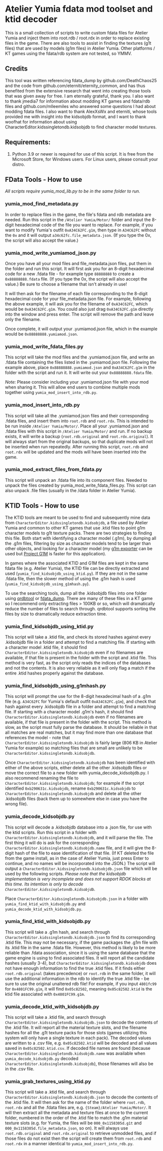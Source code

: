 # Atelier Yumia fdata mod toolset and ktid decoder

This is a small collection of scripts to write custom fdata files for Atelier Yumia and inject them into root.rdb / root.rdx in order to replace existing files in the game.  There are also tools to assist in finding the textures (g1t files) that are used by models (g1m files) in Atelier Yumia.  Other platforms / KT games using the fdata/rdb system are not tested, so YMMV.

## Credits

This tool was written referencing fdata_dump by github.com/DeathChaos25 and the code from github.com/eterniti/eternity_common, and has thus benefited from the extensive research that went into creating those tools that was given away for free.  I am eternally grateful, thank you.  I also want to thank jmedia7 for information about modding KT games and fdata/rdb files and github.com/mlleemiles who answered some questions I had about modding fdata files.  I also want to thank AlexXsWx and eterniti, whose tools provided me with insight into the kidsobjdb format, and I want to thank woofhat for information about using CharacterEditor.kidssingletondb.kidsobjdb to find character model textures.

## Requirements:
1. Python 3.9 or newer is required for use of this script.  It is free from the Microsoft Store, for Windows users.  For Linux users, please consult your distro.

## FData Tools - How to use

*All scripts require yumia_mod_lib.py to be in the same folder to run.*

### yumia_mod_find_metadata.py
In order to replace files in the game, the file's fdata and rdb metadata are needed.  Run this script in the `/Atelier Yumia/Motor/` folder and input the 8-digit hexadecimal code of the file you want to replace.  For example, if you want to modify Yumia's outfit `0xA34C62FC.g1m`, then type in `A34C62FC` without the `0x` and it will output `a34c62fc.file_metadata.json`.  (If you type the 0x, the script will also accept the value.)

### yumia_mod_write_yumiamod_json.py
Once you have all your mod files and file_metadata.json files, put them in the folder and run this script.  It will first ask you for an 8-digit hexadecimal code for a new .fdata file - for example type `88888888` to create a `0x88888888.fdata` file.  (If you type the 0x, the script will also accept the value.)  Be sure to choose a filename that isn't already in use!

It will then ask for the filename of each file corresponding to the 8-digit hexadecimal code for your file_metadata.json file.  For example, following the above example, it will ask you for the filename of `0xA34C62FC`, which would be `0xA34C62FC.g1m`.  You could also just drag `0xA34C62FC.g1m` directly into the window and press enter.  The script will remove the path and leave only the filename.

Once complete, it will output your .yumiamod.json file, which in the example would be `0x88888888.yumiamod.json`.

### yumia_mod_write_fdata_files.py
This script will take the mod files and the .yumiamod.json file, and write an .fdata file containing the files listed in the .yumiamod.json file.  Following the example above, place `0x88888888.yumiamod.json` and `0xA34C62FC.g1m` in the folder with the script and run it.  It will write out your `0x88888888.fdata` file.

*Note:* Please consider including your .yumiamod.json file with your mod when sharing it.  This will allow end users to combine multiple mods together using `yumia_mod_insert_into_rdb.py`.

### yumia_mod_insert_into_rdb.py
This script will take all the .yumiamod.json files and their corresponding .fdata files, and insert them into `root.rdb` and `root.rdx`.  This is intended to be run inside `/Atelier Yumia/Motor/`.  Place all your .yumiamod.json and .fdata files with this script in `/Atelier Yumia/Motor/` and run.  If no backup exists, it will write a backup (`root.rdb.original` and `root.rdx.original`).  It will always start from the original backups, so that duplicate mods will not be inserted when run repeatedly.  After running this script, `root.rdb` and `root.rdx` will be updated and the mods will have been inserted into the game.

### yumia_mod_extract_files_from_fdata.py
This script will unpack an .fdata file into its component files.  Needed to unpack the files created by yumia_mod_write_fdata_files.py.  This script can also unpack .file files (usually in the /data folder in Atelier Yumia).

## KTID Tools - How to use

The KTID tools are meant to be used to find and subsequently mine data from `CharacterEditor.kidssingletondb.kidsobjdb`, a file used by Atelier Yumia and common to other KT games that use .ktid files to point g1m character models to g1t texture packs.  There are two strategies to finding this file.  Both start with identifying a character model (.g1m), by dumping all the .g1m files, filtering by size as character models tend to be larger than other objects, and looking for a character model (my [g1m exporter](https://github.com/eArmada8/gust_stuff) can be used but [Project G1M](https://github.com/Joschuka/Project-G1M) is faster for this application).

In games where the associated KTID and G1M files are kept in the same fdata file (e.g. Atelier Yumia), the KTID file can be directly extracted and used (`yumia_find_kidsobjdb_using_ktid.py`).  If they are not in the same .fdata file, then the slower method of using the .g1m hash is used (`yumia_find_kidsobjdb_using_g1mhash.py`).

To use the searching tools, dump all the .kidsobjdb files into one folder using [qrdbtool](https://github.com/eterniti/qrdbtool) or [fdata_dump](https://github.com/DeathChaos25/fdata_dump).  There are many of these files in a KT game so I recommend only extracting files > 100KB or so, which will dramatically reduce the number of files to search through.  qrdbtool supports sorting the files by size to dramatically reduce extraction time.

### yumia_find_kidsobjdb_using_ktid.py
This script will take a .ktid file, and check its stored hashes against every .kidsobjdb file in a folder and attempt to find a matching file.  If starting with a character model .ktid file, it should find `CharacterEditor.kidssingletondb.kidsobjdb` even if no filenames are available, if that file is present in the folder with the script and .ktid file.  This method is very fast, as the script only reads the indices of the databases and not the contents.  It is also very reliable as it will only flag a match if the entire .ktid hashes properly against the database.

### yumia_find_kidsobjdb_using_g1mhash.py
This script will prompt the use for the 8-digit hexadecimal hash of a .g1m file (e.g. `A34C62FC` for Yumia's default outfit `0xA34C62FC.g1m`), and check that hash against every .kidsobjdb file in a folder and attempt to find a matching file.  If starting with a character model .g1m's hash, it should find `CharacterEditor.kidssingletondb.kidsobjdb` even if no filenames are available, if that file is present in the folder with the script.  This method is slow, as the script must fully parse the database.  It should be reliable in that all matches are real matches, but it may find more than one database that references the model - note that `CharacterEditor.kidssingletondb.kidsobjdb` is fairly large (806 KB in Atelier Yumia for example) so matching files that are small are unlikely to be `CharacterEditor.kidssingletondb.kidsobjdb`.

Once `CharacterEditor.kidssingletondb.kidsobjdb` has been identified with either of the above scripts, either delete all the other .kidsobjdb files or move the correct file to a new folder with yumia_decode_kidsobjdb.py.  I also recommend renaming the file to `CharacterEditor.kidssingletondb.kidsobjdb`; for example if the script identified `0xb290631c.kidsobjdb`, rename `0xb290631c.kidsobjdb` to `CharacterEditor.kidssingletondb.kidsobjdb` and delete all the other .kidsobjdb files (back them up to somewhere else in case you have the wrong file).

### yumia_decode_kidsobjdb.py
This script will decode a .kidsobjdb database into a .json file, for use with the ktid scripts.  Run this script in a folder with `CharacterEditor.kidssingletondb.kidsobjdb`, and it will parse the file.  The first thing it will do is ask for the corresponding `CharacterEditor.kidssingletondb.kidsobjdb.name` file, and it will give the 8-digit hash of the file to ease identification of that file.  (If KT deleted the file from the game install, as in the case of Atelier Yumia, just press Enter to continue, and no names will be incorporated into the JSON.)  The script will output a `CharacterEditor.kidssingletondb.kidsobjdb.json` file which will be used by the following scripts.  *Please note that the kidsobjdb implementation is very incomplete and does not support RDOK blocks at this time.  Its intention is only to decode `CharacterEditor.kidssingletondb.kidsobjdb`.*

Place `CharacterEditor.kidssingletondb.kidsobjdb.json` in a folder with `yumia_find_ktid_with_kidsobjdb.py` and `yumia_decode_ktid_with_kidsobjdb.py`.

### yumia_find_ktid_with_kidsobjdb.py
This script will take a .g1m hash, and search through `CharacterEditor.kidssingletondb.kidsobjdb.json` to find its corresponding .ktid file.  This may not be necessary, if the game packages the .g1m file with its .ktid file in the same .fdata file.  However, this method is likely to be more reliable than .fdata association, since it is using the same database that the game engine is using to find associated files.  It will report all the candidate hashes (usually 3-4), but `CharacterEditor.kidssingletondb.kidsobjdb` does not have enough information to find the true .ktid files.  If it finds either `root.rdb.original` (takes precedence) or `root.rdb` in the same folder, it will use the additional information in the rdb to identify the true .ktid file - be sure to use the original unaltered rdb file!  For example, if you input `4801fc99` for `0x4801FC99.g1m`, it will find `0x05c82502`, meaning `0x05c82502.ktid` is the ktid file associated with `0x4801FC99.g1m`.

### yumia_decode_ktid_with_kidsobjdb.py
This script will take a .ktid file, and search through `CharacterEditor.kidssingletondb.kidsobjdb.json` to decode the contents of the .ktid file.  It will report all the material texture slots, and the filename hashes for all the .g1t texture packs for those slots  (games utilizing this system will only have a single texture in each pack).  The decoded values are written to a .csv file, e.g. `0x05c82502.ktid` will be decoded and all values saved in `0x05c82502.ktid.csv`.  If decoded file names are found (because `CharacterEditor.kidssingletondb.kidsobjdb.name` was available when `yumia_decode_kidsobjdb.py` decoded `CharacterEditor.kidssingletondb.kidsobjdb`), those filenames will also be in the .csv file.

### yumia_grab_textures_using_ktid.py
This script will take a .ktid file, and search through `CharacterEditor.kidssingletondb.kidsobjdb.json` to decode the contents of the .ktid file.  It will then ask for the name of the folder where `root.rdb`, `root.rdx` and all the .fdata files are, e.g. `{Steam}/Atelier Yumia/Motor/`.  It will then extract all the metadata and texture files at once to the current folder, numbered in the order of the .ktid file to match the .g1m material texture slots (e.g. for Yumia, the files will be `000_0x1158305d.g1t` and `000_0x1158305d.file_metadata.json`, so on).  It will always use `root.rdb.original` and `root.rdx.original` to retrieve unmodded files, and if those files do not exist then the script will create them from `root.rdb` and `root.rdx` in a manner identical to `yumia_mod_insert_into_rdb.py`.